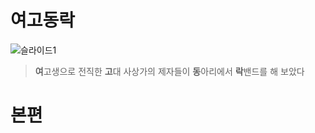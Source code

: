 
# 여고동락

![슬라이드1](https://user-images.githubusercontent.com/93899740/216048043-87632c75-a637-435f-be8c-06e7e470c933.png)

> **여**고생으로 전직한 **고**대 사상가의 제자들이 **동**아리에서 **락**밴드를 해 보았다

# 본편
